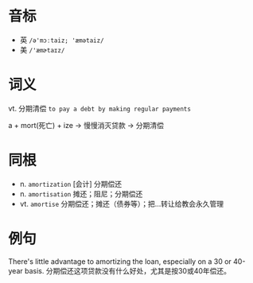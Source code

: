 # 音标

- 英 `/ə'mɔːtaiz; 'æmətaiz/`
- 美 `/'æmɚtaɪz/`

# 词义

vt. 分期清偿
`to pay a debt by making regular payments`



a + mort(死亡) + ize → 慢慢消灭贷款 → 分期清偿

# 同根

- n. `amortization` [会计] 分期偿还
- n. `amortisation` 摊还；阻尼；分期偿还
- vt. `amortise` 分期偿还；摊还（债券等）；把…转让给教会永久管理

# 例句

There's little advantage to amortizing the loan, especially on a 30 or 40-year basis.
分期偿还这项贷款没有什么好处，尤其是按30或40年偿还。



